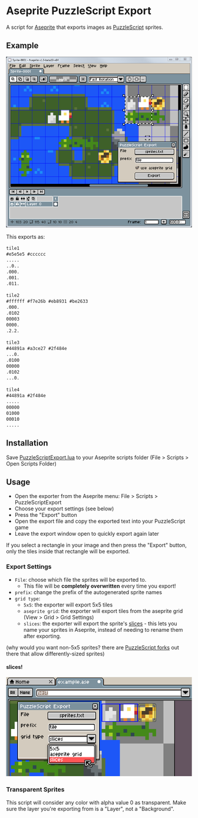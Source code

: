 # Aseprite PuzzleScript Export

A script for [Aseprite](https://www.aseprite.org/) that exports images as [PuzzleScript](https://www.puzzlescript.net/) sprites.

## Example

![aseprite screenshot](./docs/example.png)

This exports as:

```
tile1
#e5e5e5 #cccccc
.....
..0..
.000.
.001.
.011.

tile2
#ffffff #f7e26b #eb8931 #be2633
.000.
.0102
00003
0000.
.2.2.

tile3
#44891a #a3ce27 #2f484e
...0.
.0100
00000
.0102
...0.

tile4
#44891a #2f484e
.....
00000
01000
00010
.....
```

## Installation

Save [PuzzleScriptExport.lua](https://raw.githubusercontent.com/pancelor/aseprite-puzzlescript-export/main/PuzzleScriptExport.lua) to your Aseprite scripts folder (File > Scripts > Open Scripts Folder)

## Usage

* Open the exporter from the Aseprite menu: File > Scripts > PuzzleScriptExport
* Choose your export settings (see below)
* Press the "Export" button
* Open the export file and copy the exported text into your PuzzleScript game
* Leave the export window open to quickly export again later

If you select a rectangle in your image and then press the "Export" button, only the tiles inside that rectangle will be exported.

### Export Settings

* `File`: choose which file the sprites will be exported to.
  * This file will be **completely overwritten** every time you export!
* `prefix`: change the prefix of the autogenerated sprite names
* `grid type`:
  * `5x5`: the exporter will export 5x5 tiles
  * `aseprite grid`: the exporter will export tiles from the aseprite grid (View > Grid > Grid Settings)
  * `slices`: the exporter will export the sprite's [slices](https://www.aseprite.org/docs/slices/) - this lets you name your sprites in Aseprite, instead of needing to rename them after exporting.

(why would you want non-5x5 sprites? there are [PuzzleScript forks](https://auroriax.github.io/PuzzleScript/editor.html) out there that allow differently-sized sprites)

#### slices!

![aseprite screenshot](./docs/slices.png)

### Transparent Sprites

This script will consider any color with alpha value 0 as transparent. Make sure the layer you're exporting from is a "Layer", not a "Background".

